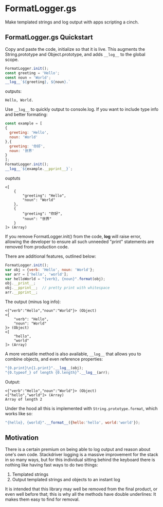 # FormatLogger.gs

Make templated strings and log output with apps scripting a cinch.

## FormatLogger.gs Quickstart

Copy and paste the code, initialize so that it is live. This augments the String.prototype and Object.prototype, and adds `__log__` to the global scope.

```js
FormatLogger.init();
const greeting = 'Hello';
const noun = 'World';
__log__`${greeting}, ${noun}.`
```

outputs:

```
Hello, World.
```

Use `__log__` to quickly output to console.log. If you want to include type info and better formating:

```js
const example = [
{
  greeting: 'Hello',
  noun: 'World'
},{
  greeting: '你好',
  noun: '世界'
}
];
FormatLogger.init();
__log__`${example.__pprint__}`;
```

ouptuts

```
<[
    {
        "greeting": "Hello",
        "noun": "World"
    },
    {
        "greeting": "你好",
        "noun": "世界"
    }
]> (Array)
```

If you remove FormatLogger.init() from the code, __log__ will raise error, allowing the developer to ensure all such unneeded "print" statements are removed from production code.

There are additional features, outlined below:


```js
FormatLogger.init();
var obj = {verb: 'Hello', noun: 'World'};
var arr = ['hello', 'world'];
var helloWorld = "{verb}, {noun}".format(obj);
obj.__print__;
obj.__pprint__;  // pretty print with whitespace
arr.__pprint__;
```

The output (minus log info):

```
<{"verb":"Hello","noun":"World"}> (Object)
<{
    "verb": "Hello",
    "noun": "World"
}> (Object)
<[
    "hello",
    "world"
]> (Array)
```

A more versatile method is also available, `__log__` that allows you to combine objects, and even reference properties:

```js
"{0.print}\n{1.print}".__log__(obj);
"{0.typeof_} of length {0.length}".__log__(arr);
```

Output:

```
<{"verb":"Hello","noun":"World"}> (Object)
<["hello","world"]> (Array)
Array of length 2
```

Under the hood all this is implemented with `String.prototype.format`, which works like so:

```js
"{hello}, {world}".__format__({hello:'hello', world:'world'});
```


## Motivation

There is a certain premium on being able to log output and reason about one's own code. Stackdriver logging is a massive improvement for the stack in so many ways, but for this individual sitting behind the keyboard there is nothing like having fast ways to do two things:

1. Templated strings
2. Output templated strings and objects to an instant log

It is intended that this library may well be removed from the final product, or even well before that; this is why all the methods have double underlines: It makes them easy to find for removal.

